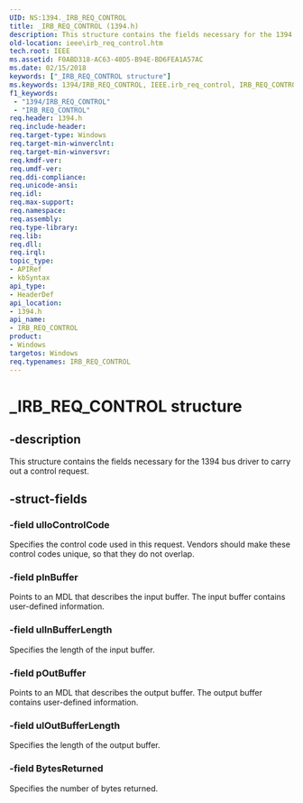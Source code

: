 ```yaml
---
UID: NS:1394._IRB_REQ_CONTROL
title: _IRB_REQ_CONTROL (1394.h)
description: This structure contains the fields necessary for the 1394 bus driver to carry out a control request.
old-location: ieee\irb_req_control.htm
tech.root: IEEE
ms.assetid: F0ABD318-AC63-40D5-B94E-BD6FEA1A57AC
ms.date: 02/15/2018
keywords: ["_IRB_REQ_CONTROL structure"]
ms.keywords: 1394/IRB_REQ_CONTROL, IEEE.irb_req_control, IRB_REQ_CONTROL, IRB_REQ_CONTROL structure [Buses], _IRB_REQ_CONTROL
f1_keywords:
 - "1394/IRB_REQ_CONTROL"
 - "IRB_REQ_CONTROL"
req.header: 1394.h
req.include-header: 
req.target-type: Windows
req.target-min-winverclnt: 
req.target-min-winversvr: 
req.kmdf-ver: 
req.umdf-ver: 
req.ddi-compliance: 
req.unicode-ansi: 
req.idl: 
req.max-support: 
req.namespace: 
req.assembly: 
req.type-library: 
req.lib: 
req.dll: 
req.irql: 
topic_type:
- APIRef
- kbSyntax
api_type:
- HeaderDef
api_location:
- 1394.h
api_name:
- IRB_REQ_CONTROL
product:
- Windows
targetos: Windows
req.typenames: IRB_REQ_CONTROL
---
```


# _IRB_REQ_CONTROL structure


## -description


This structure contains the fields necessary for the 1394 bus driver to carry out a control request.


## -struct-fields




### -field ulIoControlCode

Specifies the control code used in this request. Vendors should make these control codes unique, so that they do not overlap.


### -field pInBuffer

Points to an MDL that describes the input buffer. The input buffer contains user-defined information.


### -field ulInBufferLength

Specifies the length of the input buffer.


### -field pOutBuffer

Points to an MDL that describes the output buffer. The output buffer contains user-defined information.


### -field ulOutBufferLength

Specifies the length of the output buffer.


### -field BytesReturned

Specifies the number of bytes returned.

